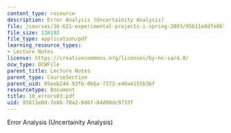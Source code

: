 ```yaml
---
content_type: resource
description: Error Analysis (Uncertainity Analysis)
file: /courses/16-621-experimental-projects-i-spring-2003/95611e0d7e8670a26d6f04d90dc9733f_10_errors03.pdf
file_size: 138192
file_type: application/pdf
learning_resource_types:
- Lecture Notes
license: https://creativecommons.org/licenses/by-nc-sa/4.0/
ocw_type: OCWFile
parent_title: Lecture Notes
parent_type: CourseSection
parent_uid: 05eeb244-93fb-0b6a-7373-e40a4155b36f
resourcetype: Document
title: 10_errors03.pdf
uid: 95611e0d-7e86-70a2-6d6f-04d90dc9733f
---
```

Error Analysis (Uncertainity Analysis)